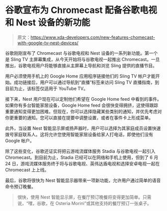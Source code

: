 # 谷歌宣布为 Chromecast 配备谷歌电视和 Nest 设备的新功能

> 原文：<https://www.xda-developers.com/new-features-chomecast-with-google-tv-nest-devices/>

谷歌刚刚宣布了 Chromecast 与谷歌电视和 Nest 设备的一系列新功能。第一个是 Sling TV 主屏幕集成，从今天开始将与谷歌电视一起推出 Chromecast。一旦推出，谷歌电视用户将能够直接从主屏幕上导航和浏览 Sling 提供的直播节目。

用户必须使用手机上的 Google Home 应用程序链接他们的 Sling TV 帐户才能开始。成功链接后，用户可以通过导航到“直播”标签来访问 Sling TV 直播指南，到目前为止，该标签仅适用于 YouTube TV。

接下来，Nest 用户现在可以定制他们希望在 Google Home feed 中看到的事件。如果你有多台智能家居设备，Google Home feed 会很快变得拥挤，这使得跟踪重要通知变得更加困难。但现在，你可以选择隐藏某些类别的通知，并优先考虑对你更重要的通知。您可以直接在提要中调整设置，或者在事件卡上形成菜单。

此外，当设置 Nest 智能显示屏或扬声器时，用户可以选择为其家庭成员设置快速拨号家庭联系人。这将允许您使用智能家居设备给家人打电话，即使他们没有 Google 帐户。

除了这些变化，谷歌还证实将把云游戏流媒体服务 Stadia 与谷歌电视一起引入 Chromecast。到目前为止，Stadia 已经可以在网络和手机上使用，但到了 6 月 24 日，游戏流媒体服务终于将与谷歌电视、英伟达盾电视和选择安卓电视一起在 Chromecast 上上线。

最后，谷歌将很快为 Nest 智能显示器带来一项新功能，允许用户通过简单的语音命令预订晚餐。

> 很快，使用 Nest 智能显示屏，在餐厅预订晚餐将变得更加简单。只需说，“嘿，谷歌，在 Osteria Morini”或其他支持的餐厅预订一张桌子。
